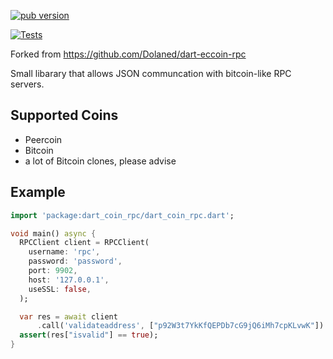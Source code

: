 <a href="https://pub.dartlang.org/packages/dart_coin_rpc"><img alt="pub version" src="https://img.shields.io/pub/v/dart_coin_rpc?style=flat-squaree"></a>

[![Tests](https://github.com/Vesta-wallet/dart-coin-rpc/actions/workflows/tests.yml/badge.svg)](https://github.com/Vesta-wallet/dart-coin-rpc/action/workflows/tests.yml)

Forked from https://github.com/Dolaned/dart-eccoin-rpc

Small libarary that allows JSON communcation with bitcoin-like RPC servers.

## Supported Coins
- Peercoin 
- Bitcoin
- a lot of Bitcoin clones, please advise 

## Example
```dart
import 'package:dart_coin_rpc/dart_coin_rpc.dart';

void main() async {
  RPCClient client = RPCClient(
    username: 'rpc',
    password: 'password',
    port: 9902,
    host: '127.0.0.1',
    useSSL: false,
  );

  var res = await client
      .call('validateaddress', ["p92W3t7YkKfQEPDb7cG9jQ6iMh7cpKLvwK"]) as Map;
  assert(res["isvalid"] == true);
}

```

